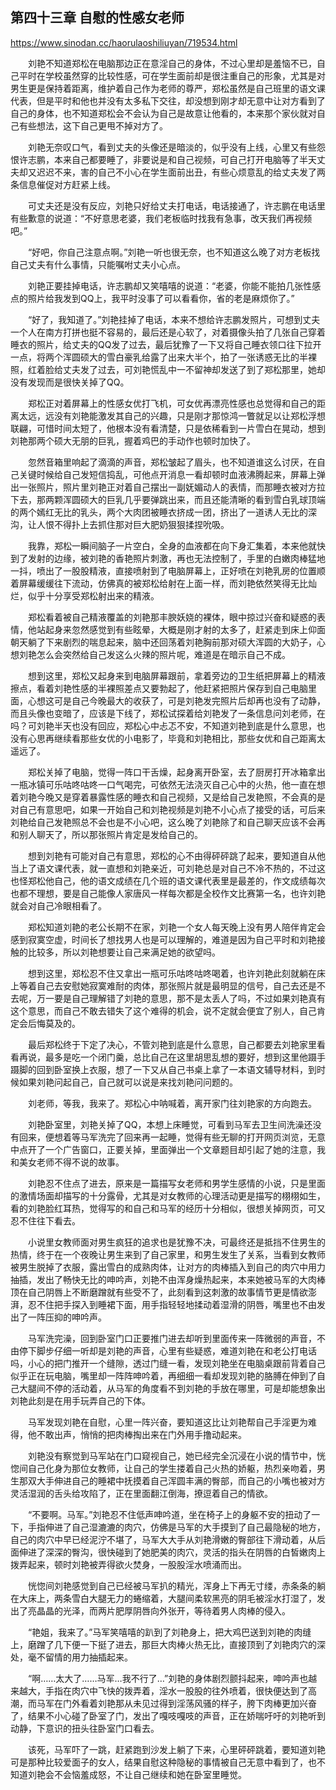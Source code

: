## 第四十三章 自慰的性感女老师

https://www.sinodan.cc/haorulaoshiliuyan/719534.html

　　刘艳不知道郑松在电脑那边正在意淫自己的身体，不过心里却是羞恼不已，自己平时在学校虽然穿的比较性感，可在学生面前却是很注重自己的形象，尤其是对男生更是保持着距离，维护着自己作为老师的尊严，郑松虽然是自己班里的语文课代表，但是平时和他也并没有太多私下交往，却没想到刚才却无意中让对方看到了自己的身体，也不知道郑松会不会认为自己是故意让他看的，本来那个家伙就对自己有些想法，这下自己更甩不掉对方了。

　　刘艳无奈叹口气，看到丈夫的头像还是暗淡的，似乎没有上线，心里又有些怨恨许志鹏，本来自己都要睡了，非要说是和自己视频，可自己打开电脑等了半天丈夫却又迟迟不来，害的自己不小心在学生面前出丑，有些心烦意乱的给丈夫发了两条信息催促对方赶紧上线。

　　可丈夫还是没有反应，刘艳只好给丈夫打电话，电话接通了，许志鹏在电话里有些歉意的说道：“不好意思老婆，我们老板临时找我有急事，改天我们再视频吧。”

　　“好吧，你自己注意点啊。”刘艳一听也很无奈，也不知道这么晚了对方老板找自己丈夫有什么事情，只能嘱咐丈夫小心点。

　　刘艳正要挂掉电话，许志鹏却又笑嘻嘻的说道：“老婆，你能不能拍几张性感点的照片给我发到QQ上，我平时没事了可以看看你，省的老是麻烦你了。”

　　“好了，我知道了。”刘艳挂掉了电话，本来不想给许志鹏发照片，可想到丈夫一个人在南方打拼也挺不容易的，最后还是心软了，对着摄像头拍了几张自己穿着睡衣的照片，给丈夫的QQ发了过去，最后犹豫了一下又将自己睡衣领口往下拉开一点，将两个浑圆硕大的雪白豪乳给露了出来大半个，拍了一张诱惑无比的半裸照，红着脸给丈夫发了过去，可刘艳慌乱中一不留神却发送了到了郑松那里，她却没有发现而是很快关掉了QQ。

　　郑松正对着屏幕上的性感女优打飞机，可女优再漂亮性感也总觉得和自己的距离太远，远没有刘艳能激发其自己的兴趣，只是刚才那惊鸿一瞥就足以让郑松浮想联翩，可惜时间太短了，他根本没有看清楚，只是依稀看到一片雪白在晃动，想到刘艳那两个硕大无朋的巨乳，握着鸡巴的手动作也顿时加快了。

　　忽然音箱里响起了滴滴的声音，郑松皱起了眉头，也不知道谁这么讨厌，在自己关键时候给自己发短信捣乱，可他点开消息一看却顿时血液沸腾起来，屏幕上弹出一张照片，照片里刘艳正对着自己摆出一副妩媚动人的表情，而那睡衣被对方拉下去，那两颗浑圆硕大的巨乳几乎要弹跳出来，而且还能清晰的看到雪白乳球顶端的两个嫣红无比的乳头，两个大肉团被睡衣挤成一团，挤出了一道诱人无比的深沟，让人恨不得扑上去抓住那对巨大肥奶狠狠揉捏吮吸。

　　我靠，郑松一瞬间脑子一片空白，全身的血液都在向下身汇集着，本来他就快到了发射的边缘，被刘艳的香艳照片刺激，再也无法控制了，手里的白嫩肉棒猛地一抖，喷出了一股股精液，直接喷射到了电脑屏幕上，正好喷在刘艳乳房的位置顺着屏幕缓缓往下流动，仿佛真的被郑松给射在上面一样，而刘艳依然笑得无比灿烂，似乎十分享受郑松射出来的精液。

　　郑松看着被自己精液覆盖的刘艳那丰腴妖娆的裸体，眼中掠过兴奋和疑惑的表情，他站起身来忽然感觉到有些眩晕，大概是刚才射的太多了，赶紧走到床上仰面朝天躺了下来剧烈的喘息起来，脑中还回荡着刘艳胸前那对硕大浑圆的大奶子，心想刘艳怎么会突然给自己发这么火辣的照片呢，难道是在暗示自己不成。

　　想到这里，郑松又起身来到电脑屏幕跟前，拿着旁边的卫生纸把屏幕上的精液擦点，看着刘艳性感的半裸照差点又要勃起了，他赶紧把照片保存到自己电脑里面，心想这可是自己今晚最大的收获了，可是刘艳发完照片后却再也没有了动静，而且头像也变暗了，应该是下线了，郑松试探着给刘艳发了一条信息问刘老师，在吗？可刘艳半天也没有回应，郑松心中忐忑不安，不知道刘艳到底是什么意思，也没有心思再继续看那些女优的小电影了，毕竟和刘艳相比，那些女优和自己距离太遥远了。

　　郑松关掉了电脑，觉得一阵口干舌燥，起身离开卧室，去了厨房打开冰箱拿出一瓶冰镇可乐咕咚咕咚一口气喝完，可依然无法浇灭自己心中的火热，他一直在想着刘艳今晚又是穿着暴露性感的睡衣和自己视频，又是给自己发艳照，不会真的是对自己有意思吧，如果一开始自己和刘艳视频是刘艳不小心点了接受的话，可后来刘艳给自己发艳照总不会也是不小心吧，这么晚了刘艳除了和自己聊天应该不会再和别人聊天了，所以那张照片肯定是发给自己的。

　　想到刘艳有可能对自己有意思，郑松的心不由得砰砰跳了起来，要知道自从他当上了语文课代表，就一直想和刘艳亲近，可刘艳总是对自己不冷不热的，不过这也怪郑松他自己，他的语文成绩在几个班的语文课代表里是最差的，作文成绩每次也都不理想，要是自己能像人家唐风一样每次都是全校作文比赛第一名，也许刘艳就会对自己冷眼相看了。

　　郑松知道刘艳的老公长期不在家，刘艳一个女人每天晚上没有男人陪伴肯定会感到寂寞空虚，时间长了想找男人也是可以理解的，难道是因为自己平时和刘艳接触的比较多，所以刘艳想要让自己来满足她的欲望吗。

　　想到这里，郑松忍不住又拿出一瓶可乐咕咚咕咚喝着，也许刘艳此刻就躺在床上等着自己去安慰她寂寞难耐的肉体，那张照片就是最明显的信号，自己去还是不去呢，万一要是自己理解错了刘艳的意思，那不是太丢人了吗，不过如果刘艳真有这个意思，而自己不敢去错失了这个难得的机会，说不定就会便宜了别人，自己肯定会后悔莫及的。

　　最后郑松终于下定了决心，不管刘艳到底是什么意思，自己都要去刘艳家里看看再说，最多是吃一个闭门羹，总比自己在这里胡思乱想的要好，想到这里他蹑手蹑脚的回到卧室换上衣服，想了一下又从自己书桌上拿了一本语文辅导材料，到时候如果刘艳问起自己，自己就可以说是来找刘艳问问题的。

　　刘老师，等我，我来了。郑松心中呐喊着，离开家门往刘艳家的方向跑去。

　　刘艳卧室里，刘艳关掉了QQ，本想上床睡觉，可看到马军去卫生间洗澡还没有回来，便想着等马军洗完了回来再一起睡，觉得有些无聊的打开网页浏览，无意中点开了一个广告窗口，正要关掉，里面弹出一个文章题目却引起了她的注意，我和美女老师不得不说的故事。

　　刘艳忍不住点了进去，原来是一篇描写女老师和男学生感情的小说，只是里面的激情场面却描写的十分露骨，尤其是对女教师的心理活动更是描写的栩栩如生，看的刘艳脸红耳热，觉得写的和自己和马军的经历十分相似，很想关掉网页，可又忍不住往下看去。

　　小说里女教师面对男生疯狂的追求也是犹豫不决，可最终还是抵挡不住男生的热情，终于在一个夜晚让男生来到了自己家里，和男生发生了关系，当看到女教师被男生脱掉了衣服，露出雪白的成熟肉体，让对方的肉棒插入到自己的肉穴中用力抽插，发出了畅快无比的呻吟声，刘艳不由浑身燥热起来，本来她被马军的大肉棒顶在自己阴唇上不断磨蹭就有些受不了，此刻看到这刺激的故事情节更是情欲澎湃，忍不住把手探入到睡裙下面，用手指轻轻地揉动着湿滑的阴唇，嘴里也不由发出了一阵压抑的呻吟声。

　　马军洗完澡，回到卧室门口正要推门进去却听到里面传来一阵微弱的声音，不由停下脚步仔细一听却是刘艳的声音，心里有些疑惑，难道刘艳在和老公打电话吗，小心的把门推开一个缝隙，透过门缝一看，发现刘艳坐在电脑桌跟前背着自己似乎正在玩电脑，嘴里却一阵阵呻吟着，再细细一看却发现刘艳的胳膊在伸到了自己大腿间不停的活动着，从马军的角度看不到刘艳的手放在哪里，可是却能想象出刘艳此刻是在用手玩弄自己的下体。

　　马军发现刘艳在自慰，心里一阵兴奋，要知道这比让刘艳帮自己手淫更为难得，他不敢出声，悄悄的把肉棒掏出来在门外用手撸动起来。

　　刘艳没有察觉到马军站在门口窥视自己，她已经完全沉浸在小说的情节中，恍惚间自己化身为那位女教师，让自己的学生搂着自己火热的娇躯，热烈亲吻着，男生那双大手伸进自己的睡裙中抚摸着自己浑圆丰满的臀部，而自己的小嘴也被对方灵活湿润的舌头给攻陷了，正在里面翻江倒海，撩逗着自己的情欲。

　　“不要啊。马军。”刘艳忍不住低声呻吟道，坐在椅子上的身躯不安的扭动了一下，手指伸进了自己湿漉漉的肉穴，仿佛是马军的大手摸到了自己最隐秘的地方，自己的肉穴中早已经泥泞不堪了，马军大大手从刘艳滑嫩的臀部往下滑动着，从后面伸进了深深的臀沟，很快碰到了她肥美的肉穴，灵活的指头在阴唇的白皙嫩肉上拨弄起来，顿时刘艳被弄得欲火焚身，一股股淫水喷涌而出。

　　恍惚间刘艳感觉到自己已经被马军扒的精光，浑身上下再无寸缕，赤条条的躺在大床上，两条雪白大腿无力的蜷缩着，大腿间柔软黑亮的阴毛被淫水打湿了，发出了亮晶晶的光泽，而两片肥厚阴唇向外张开，等待着男人肉棒的侵入。

　　“艳姐，我来了。”马军笑嘻嘻的趴到了刘艳身上，把大鸡巴送到刘艳的肉缝上，磨蹭了几下便一下挺了进去，那巨大肉棒火热无比，直接顶到了刘艳肉穴的深处，毫不留情的用力抽插起来。

　　“啊……太大了……马军…我不行了…”刘艳的身体剧烈颤抖起来，呻吟声也越来越大，手指在肉穴中飞快的拨弄着，淫水一股股的往外喷着，很快便达到了高潮，而马军在门外看着刘艳那从未见过得到淫荡风骚的样子，胯下肉棒更加兴奋了，结果不小心碰了卧室了门，发出了嘎吱嘎吱的声音，正在娇喘吁吁的刘艳听到动静，下意识的扭头往卧室门口看去。

　　该死，马军吓了一跳，赶紧跑到沙发上躺了下来，心里砰砰跳着，要知道刘艳可是那种比较爱面子的女人，结果自慰这种隐秘的事情被自己无意中看到了，也不知道刘艳会不会恼羞成怒，不让自己继续和她在卧室里睡觉。

